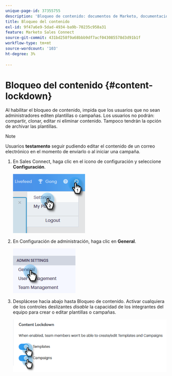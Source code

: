 ```yaml
---
unique-page-id: 37355755
description: 'Bloqueo de contenido: documentos de Marketo, documentación del producto'
title: Bloqueo del contenido
exl-id: 9f47a6e9-5dad-4934-ba9b-70235c958a31
feature: Marketo Sales Connect
source-git-commit: 431bd258f9a68bbb9df7acf043085578d3d91b1f
workflow-type: tm+mt
source-wordcount: '103'
ht-degree: 3%

---
```


# Bloqueo del contenido {#content-lockdown}

Al habilitar el bloqueo de contenido, impida que los usuarios que no sean administradores editen plantillas o campañas. Los usuarios no podrán: compartir, clonar, editar ni eliminar contenido. Tampoco tendrán la opción de archivar las plantillas.

>[!NOTE]
>
>Usuarios **testamento** seguir pudiendo editar el contenido de un correo electrónico en el momento de enviarlo o al iniciar una campaña.

1. En Sales Connect, haga clic en el icono de configuración y seleccione **Configuración**.

   ![](assets/one-4.png)

1. En Configuración de administración, haga clic en **General**.

   ![](assets/two-4.png)

1. Desplácese hacia abajo hasta Bloqueo de contenido. Activar cualquiera de los controles deslizantes _disable_ la capacidad de los integrantes del equipo para crear o editar plantillas o campañas.

   ![](assets/three-4.png)
